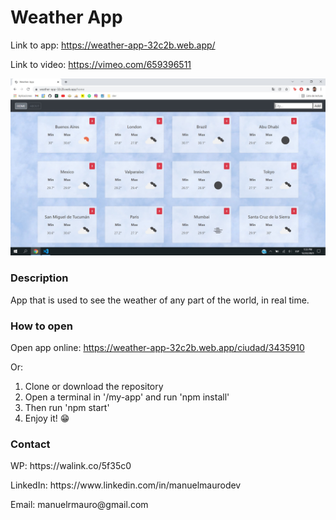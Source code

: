 # Weather App

Link to app: https://weather-app-32c2b.web.app/

Link to video: https://vimeo.com/659396511

<p align='center'>
    <img src='/my-app/public/screenshot.jpg'> </img>
</p>

### Description

App that is used to see the weather of any part of the world, in real time.

### How to open

Open app online: https://weather-app-32c2b.web.app/ciudad/3435910

Or:
<ol>
    <li>Clone or download the repository</li>
    <li>Open a terminal in '/my-app' and run 'npm install'</li>
    <li>Then run 'npm start'</li>
    <li>Enjoy it! 😁</li>
</ol>

### Contact

<p>WP: https://walink.co/5f35c0</p>
<p>LinkedIn: https://www.linkedin.com/in/manuelmaurodev</p>
<p>Email: manuelrmauro@gmail.com</p>
